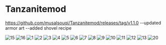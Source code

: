 # Tanzanitemod
https://github.com/musalsouqi/Tanzanitemod/releases/tag/v1.1.0
--updated armor art
--added shovel recipe

<img src="https://i.ibb.co/6Fq7ccn/15.png" alt="15" border="0"></a>
<img src="https://i.ibb.co/k5KMDDV/16.png" alt="16" border="0">
<img src="https://i.ibb.co/FHHqnWm/1.png" alt="1" border="0">
<img src="https://i.ibb.co/Z8RvMrQ/2.png" alt="2" border="0">
<img src="https://i.ibb.co/60z3n25/3.png" alt="3" border="0">
<img src="https://i.ibb.co/jkWCMPR/4.png" alt="4" border="0">
<img src="https://i.ibb.co/jDT15TK/5.png" alt="5" border="0">
<img src="https://i.ibb.co/zhYYh6n/6.png" alt="6" border="0">
<img src="https://i.ibb.co/6nrwMhF/7.png" alt="7" border="0">
<img src="https://i.ibb.co/bzgrPrw/8.png" alt="8" border="0">
<img src="https://i.ibb.co/tJwjp5x/9.png" alt="9" border="0">
<img src="https://i.ibb.co/c1S9fKD/10.png" alt="10" border="0">
<img src="https://i.ibb.co/SJtGjKk/11.png" alt="11" border="0">
<img src="https://i.ibb.co/7WPBk45/12.png" alt="12" border="0">
<img src="https://i.ibb.co/QHjxYS7/13.png" alt="13" border="0">
<img src="https://i.ibb.co/tJp3Yxy/20.png" alt="20" border="0">
